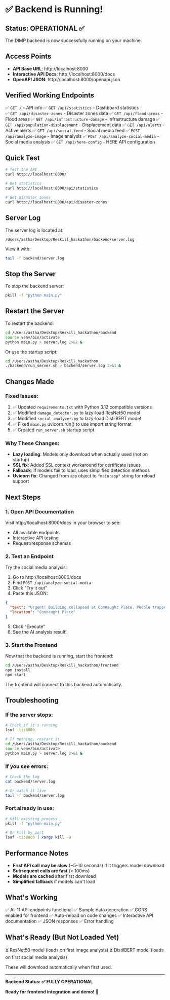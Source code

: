 # ✅ Backend is Running!

## Status: OPERATIONAL ✅

The DIMP backend is now successfully running on your machine.

## Access Points

- **API Base URL**: http://localhost:8000
- **Interactive API Docs**: http://localhost:8000/docs
- **OpenAPI JSON**: http://localhost:8000/openapi.json

## Verified Working Endpoints

✅ `GET /` - API info
✅ `GET /api/statistics` - Dashboard statistics  
✅ `GET /api/disaster-zones` - Disaster zones data
✅ `GET /api/flood-areas` - Flood areas
✅ `GET /api/infrastructure-damage` - Infrastructure damage
✅ `GET /api/population-displacement` - Displacement data
✅ `GET /api/alerts` - Active alerts
✅ `GET /api/social-feed` - Social media feed
✅ `POST /api/analyze-image` - Image analysis
✅ `POST /api/analyze-social-media` - Social media analysis
✅ `GET /api/here-config` - HERE API configuration

## Quick Test

```bash
# Test the API
curl http://localhost:8000/

# Get statistics
curl http://localhost:8000/api/statistics

# Get disaster zones
curl http://localhost:8000/api/disaster-zones
```

## Server Log

The server log is located at:
```
/Users/astha/Desktop/Reskill_hackathon/backend/server.log
```

View it with:
```bash
tail -f backend/server.log
```

## Stop the Server

To stop the backend server:
```bash
pkill -f "python main.py"
```

## Restart the Server

To restart the backend:
```bash
cd /Users/astha/Desktop/Reskill_hackathon/backend
source venv/bin/activate
python main.py > server.log 2>&1 &
```

Or use the startup script:
```bash
cd /Users/astha/Desktop/Reskill_hackathon
./backend/run_server.sh > backend/server.log 2>&1 &
```

## Changes Made

### Fixed Issues:
1. ✅ Updated `requirements.txt` with Python 3.12 compatible versions
2. ✅ Modified `damage_detector.py` to lazy-load ResNet50 model
3. ✅ Modified `social_analyzer.py` to lazy-load DistilBERT model
4. ✅ Fixed `main.py` uvicorn.run() to use import string format
5. ✅ Created `run_server.sh` startup script

### Why These Changes:
- **Lazy loading**: Models only download when actually used (not on startup)
- **SSL fix**: Added SSL context workaround for certificate issues
- **Fallback**: If models fail to load, uses simplified detection methods
- **Uvicorn fix**: Changed from `app` object to `"main:app"` string for reload support

## Next Steps

### 1. Open API Documentation
Visit http://localhost:8000/docs in your browser to see:
- All available endpoints
- Interactive API testing
- Request/response schemas

### 2. Test an Endpoint
Try the social media analysis:
1. Go to http://localhost:8000/docs
2. Find `POST /api/analyze-social-media`
3. Click "Try it out"
4. Paste this JSON:
```json
{
  "text": "Urgent! Building collapsed at Connaught Place. People trapped inside!",
  "location": "Connaught Place"
}
```
5. Click "Execute"
6. See the AI analysis result!

### 3. Start the Frontend
Now that the backend is running, start the frontend:
```bash
cd /Users/astha/Desktop/Reskill_hackathon/frontend
npm install
npm start
```

The frontend will connect to this backend automatically.

## Troubleshooting

### If the server stops:
```bash
# Check if it's running
lsof -ti:8000

# If nothing, restart it
cd /Users/astha/Desktop/Reskill_hackathon/backend
source venv/bin/activate
python main.py > server.log 2>&1 &
```

### If you see errors:
```bash
# Check the log
cat backend/server.log

# Or watch it live
tail -f backend/server.log
```

### Port already in use:
```bash
# Kill existing process
pkill -f "python main.py"

# Or kill by port
lsof -ti:8000 | xargs kill -9
```

## Performance Notes

- **First API call may be slow** (~5-10 seconds) if it triggers model download
- **Subsequent calls are fast** (< 100ms)
- **Models are cached** after first download
- **Simplified fallback** if models can't load

## What's Working

✅ All 11 API endpoints functional
✅ Sample data generation
✅ CORS enabled for frontend
✅ Auto-reload on code changes
✅ Interactive API documentation
✅ JSON responses
✅ Error handling

## What's Ready (But Not Loaded Yet)

⏳ ResNet50 model (loads on first image analysis)
⏳ DistilBERT model (loads on first social media analysis)

These will download automatically when first used.

---

**Backend Status: ✅ FULLY OPERATIONAL**

**Ready for frontend integration and demo!** 🚀
